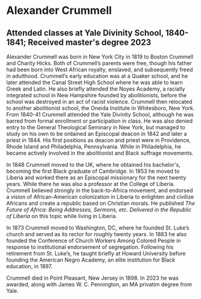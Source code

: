 # Alexander Crummell
## Attended classes at Yale Divinity School, 1840-1841; Received master's degree 2023
Alexander Crummell was born in New York City in 1819 to Boston Crummell and Charity Hicks. Both of Crummell’s parents were free, though his father had been born into West African royalty, enslaved, and subsequently freed in adulthood. Crummell’s early education was at a Quaker school, and he later attended the Canal Street High School where he was able to learn Greek and Latin. He also briefly attended the Noyes Academy, a racially integrated school in New Hampshire founded by abolitionists, before the school was destroyed in an act of racist violence. Crummell then relocated to another abolitionist school, the Oneida Institute in Whitesboro, New York. From 1840-41 Crummell attended the Yale Divinity School, although he was barred from formal enrollment or participation in class. He was also denied entry to the General Theological Seminary in New York, but managed to study on his own to be ordained an Episcopal deacon in 1842 and later a priest in 1844. His first positions as deacon and priest were in Providence, Rhode Island and Philadelphia, Pennsylvania. While in Philadelphia, he became actively involved in the abolitionist and Black suffrage movements. 

In 1848 Crummell moved to the UK, where he obtained his bachelor's, becoming the first Black graduate of Cambridge. In 1853 he moved to Liberia and worked there as an Episcopal missionary for the next twenty years. While there he was also a professor at the College of Liberia. Crummell believed strongly in the back-to-Africa movement, and endorsed a vision of African-American colonization in Liberia to enlighten and civilize Africans and create a republic based on Christian morals. He published *The Future of Africa: Being Addresses, Sermons, etc. Delivered in the Republic of Liberia* on this topic while living in Liberia.

In 1873 Crummell moved to Washington, DC, where he founded St. Luke’s church and served as its rector for roughly twenty years. In 1883 he also founded the Conference of Church Workers Among Colored People in response to institutional endorsement of segregation. Following his retirement from St. Luke’s, he taught briefly at Howard University before founding the American Negro Academy, an elite institution for Black education, in 1897.

Crummell died in Point Pleasant, New Jersey in 1898. In 2023 he was awarded, along with James W. C. Pennington, an MA privatim degree from Yale.
